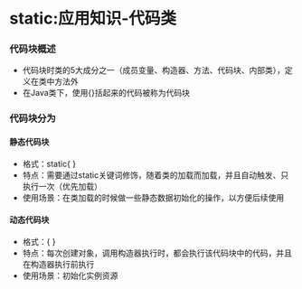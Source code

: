# static:应用知识-代码类

### 代码块概述

* 代码块时类的5大成分之一（成员变量、构造器、方法、代码块、内部类），定义在类中方法外
* 在Java类下，使用{}括起来的代码被称为代码块

### 代码块分为

#### 静态代码块

* 格式：static{ }
* 特点：需要通过static关键词修饰，随着类的加载而加载，并且自动触发、只执行一次（优先加载）
* 使用场景：在类加载的时候做一些静态数据初始化的操作，以方便后续使用

#### 动态代码块

* 格式：{ }
* 特点：每次创建对象，调用构造器执行时，都会执行该代码块中的代码，并且在构造器执行前执行
* 使用场景：初始化实例资源
